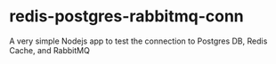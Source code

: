 # redis-postgres-rabbitmq-conn
A very simple Nodejs app to test the connection to Postgres DB, Redis Cache, and RabbitMQ
